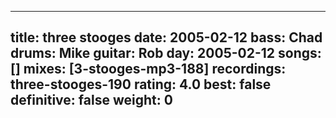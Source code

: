 
---
title: three stooges
date: 2005-02-12
bass:	Chad
drums:	Mike
guitar:	Rob
day: 2005-02-12
songs: []
mixes: [3-stooges-mp3-188]
recordings: three-stooges-190
rating: 4.0
best: false
definitive: false
weight: 0
---
